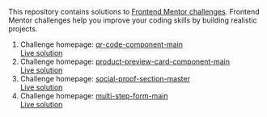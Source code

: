 This repository contains solutions to [Frontend Mentor challenges](https://www.frontendmentor.io/challenges). Frontend Mentor challenges help you improve your coding skills by building realistic projects.

1. Challenge homepage: [qr-code-component-main](https://www.frontendmentor.io/challenges/qr-code-component-iux_sIO_H)  
[Live solution](https://martincerman.github.io/FrontendMentorChallenges/qr-code-component-main/index.html)
2. Challenge homepage: [product-preview-card-component-main](https://www.frontendmentor.io/challenges/product-preview-card-component-GO7UmttRfa)  
[Live solution](https://martincerman.github.io/FrontendMentorChallenges/product-preview-card-component-main/index.html)
3. Challenge homepage: [social-proof-section-master](https://www.frontendmentor.io/challenges/social-proof-section-6e0qTv_bA)  
[Live solution](https://martincerman.github.io/FrontendMentorChallenges/social-proof-section-master/index.html)
4. Challenge homepage: [multi-step-form-main](https://www.frontendmentor.io/challenges/multistep-form-YVAnSdqQBJ)  
[Live solution](https://martincerman.github.io/FrontendMentorChallenges/multi-step-form-main/index.html)